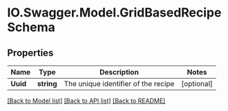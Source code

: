 # IO.Swagger.Model.GridBasedRecipeSchema
## Properties

Name | Type | Description | Notes
------------ | ------------- | ------------- | -------------
**Uuid** | **string** | The unique identifier of the recipe | [optional] 

[[Back to Model list]](../README.md#documentation-for-models) [[Back to API list]](../README.md#documentation-for-api-endpoints) [[Back to README]](../README.md)

